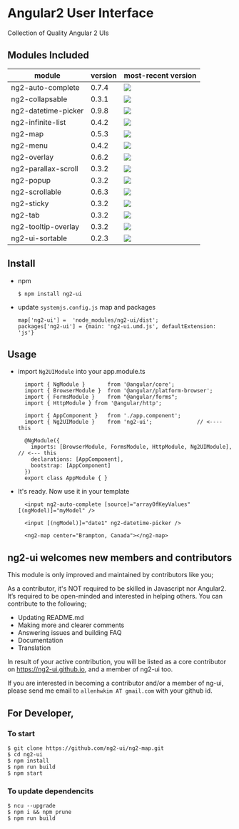 # Angular2 User Interface

Collection of Quality Angular 2 UIs


## Modules Included

| module             | version | most-recent version                                                                 |
| ------------------ | ------- | ----------------------------------------------------------------------------------- |
| ng2-auto-complete  | 0.7.4   | ![](https://badge.fury.io/js/ng2-auto-complete.svg)                                 |
| ng2-collapsable    | 0.3.1   | ![](https://badge.fury.io/js/ng2-collapsable.svg)                                   |
| ng2-datetime-picker| 0.9.8   | ![](https://badge.fury.io/js/ng2-datetime-picker.svg)                               |
| ng2-infinite-list  | 0.4.2   | ![](https://badge.fury.io/js/ng2-infinite-list.svg)                                 |
| ng2-map            | 0.5.3   | ![](https://badge.fury.io/js/ng2-map.svg)                                           |
| ng2-menu           | 0.4.2   | ![](https://badge.fury.io/js/ng2-menu.svg)                                          |
| ng2-overlay        | 0.6.2   | ![](https://badge.fury.io/js/ng2-overlay.svg)                                       |
| ng2-parallax-scroll| 0.3.2   | ![](https://badge.fury.io/js/ng2-parallax-scroll.svg)                               |
| ng2-popup          | 0.3.2   | ![](https://badge.fury.io/js/ng2-popup.svg)                                         |
| ng2-scrollable     | 0.6.3   | ![](https://badge.fury.io/js/ng2-scrollable.svg)                                    |
| ng2-sticky         | 0.3.2   | ![](https://badge.fury.io/js/ng2-sticky.svg)                                        |
| ng2-tab            | 0.3.2   | ![](https://badge.fury.io/js/ng2-tab.svg)                                           |
| ng2-tooltip-overlay| 0.3.2   | ![](https://badge.fury.io/js/ng2-tooltip-overlay.svg)                               |
| ng2-ui-sortable    | 0.2.3   | ![](https://badge.fury.io/js/ng2-ui-sortable.svg)                                   |


## Install 

   * npm
   
         $ npm install ng2-ui

   * update `systemjs.config.js` map and packages
   
         map['ng2-ui'] =  'node_modules/ng2-ui/dist';
         packages['ng2-ui'] = {main: 'ng2-ui.umd.js', defaultExtension: 'js'}

## Usage

* import `Ng2UIModule` into your app.module.ts

        import { NgModule }       from '@angular/core';
        import { BrowserModule }  from '@angular/platform-browser';
        import { FormsModule }    from "@angular/forms";
        import { HttpModule } from '@angular/http';

        import { AppComponent }   from './app.component';
        import { Ng2UIModule }    from 'ng2-ui';              // <---- this

        @NgModule({
          imports: [BrowserModule, FormsModule, HttpModule, Ng2UIModule], // <--- this
          declarations: [AppComponent],
          bootstrap: [AppComponent]
        })
        export class AppModule { }

* It's ready. Now use it in your template

        <input ng2-auto-complete [source]="arrayOfKeyValues" [(ngModel)]="myModel" />
        
        <input [(ngModel)]="date1" ng2-datetime-picker /> 
        
        <ng2-map center="Brampton, Canada"></ng2-map>

## **ng2-ui** welcomes new members and contributors

This module is only improved and maintained by contributors like you;

As a contributor, it's NOT required to be skilled in Javascript nor Angular2. 
It’s required to be open-minded and interested in helping others.
You can contribute to the following;

  * Updating README.md
  * Making more and clearer comments
  * Answering issues and building FAQ
  * Documentation
  * Translation

In result of your active contribution, you will be listed as a core contributor
on https://ng2-ui.github.io, and a member of ng2-ui too.

If you are interested in becoming a contributor and/or a member of ng-ui,
please send me email to `allenhwkim AT gmail.com` with your github id. 


## For Developer,

### To start

    $ git clone https://github.com/ng2-ui/ng2-map.git
    $ cd ng2-ui
    $ npm install
    $ npm run build
    $ npm start

### To update dependencits
    $ ncu --upgrade
    $ npm i && npm prune
    $ npm run build
